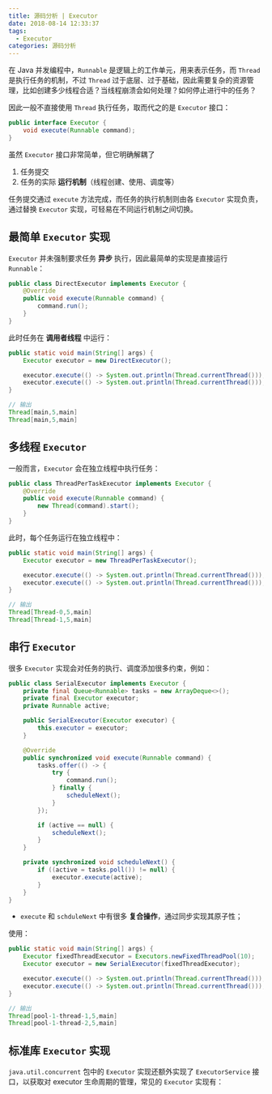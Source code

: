 ```yaml
---
title: 源码分析 | Executor
date: 2018-08-14 12:33:37
tags:
  - Executor
categories: 源码分析
---
```


在 Java 并发编程中，`Runnable` 是逻辑上的工作单元，用来表示任务，而 `Thread` 是执行任务的机制，不过 `Thread` 过于底层、过于基础，因此需要复杂的资源管理，比如创建多少线程合适？当线程崩溃会如何处理？如何停止进行中的任务？

因此一般不直接使用 `Thread` 执行任务，取而代之的是 `Executor` 接口：

```Java
public interface Executor {
    void execute(Runnable command);
}
```

<!-- more -->

虽然 `Executor` 接口非常简单，但它明确解耦了

1. 任务提交
2. 任务的实际 **运行机制**（线程创建、使用、调度等）

任务提交通过 `execute` 方法完成，而任务的执行机制则由各 `Executor` 实现负责，通过替换 `Executor` 实现，可轻易在不同运行机制之间切换。

## 最简单 `Executor` 实现

`Executor` 并未强制要求任务 **异步** 执行，因此最简单的实现是直接运行 `Runnable`：

```Java
public class DirectExecutor implements Executor {
    @Override
    public void execute(Runnable command) {
        command.run();
    }
}
```

此时任务在 **调用者线程** 中运行：

```Java
public static void main(String[] args) {
    Executor executor = new DirectExecutor();

    executor.execute(() -> System.out.println(Thread.currentThread()));
    executor.execute(() -> System.out.println(Thread.currentThread()));
}

// 输出
Thread[main,5,main]
Thread[main,5,main]
```

## 多线程 `Executor`

一般而言，`Executor` 会在独立线程中执行任务：

```Java
public class ThreadPerTaskExecutor implements Executor {
    @Override
    public void execute(Runnable command) {
        new Thread(command).start();
    }
}
```

此时，每个任务运行在独立线程中：

```Java
public static void main(String[] args) {
    Executor executor = new ThreadPerTaskExecutor();

    executor.execute(() -> System.out.println(Thread.currentThread()));
    executor.execute(() -> System.out.println(Thread.currentThread()));
}

// 输出
Thread[Thread-0,5,main]
Thread[Thread-1,5,main]
```

## 串行 `Executor`

很多 `Executor` 实现会对任务的执行、调度添加很多约束，例如：

```Java
public class SerialExecutor implements Executor {
    private final Queue<Runnable> tasks = new ArrayDeque<>();
    private final Executor executor;
    private Runnable active;

    public SerialExecutor(Executor executor) {
        this.executor = executor;
    }

    @Override
    public synchronized void execute(Runnable command) {
        tasks.offer(() -> {
            try {
                command.run();
            } finally {
                scheduleNext();
            }
        });

        if (active == null) {
            scheduleNext();
        }
    }

    private synchronized void scheduleNext() {
        if ((active = tasks.poll()) != null) {
            executor.execute(active);
        }
    }
}
```

* `execute` 和 `schduleNext` 中有很多 **复合操作**，通过同步实现其原子性；

使用：

```Java
public static void main(String[] args) {
    Executor fixedThreadExecutor = Executors.newFixedThreadPool(10);
    Executor executor = new SerialExecutor(fixedThreadExecutor);

    executor.execute(() -> System.out.println(Thread.currentThread()));
    executor.execute(() -> System.out.println(Thread.currentThread()));
}

// 输出
Thread[pool-1-thread-1,5,main]
Thread[pool-1-thread-2,5,main]
```

## 标准库 `Executor` 实现

`java.util.concurrent` 包中的 `Executor` 实现还额外实现了 `ExecutorService` 接口，以获取对 executor 生命周期的管理，常见的 `Executor` 实现有：

